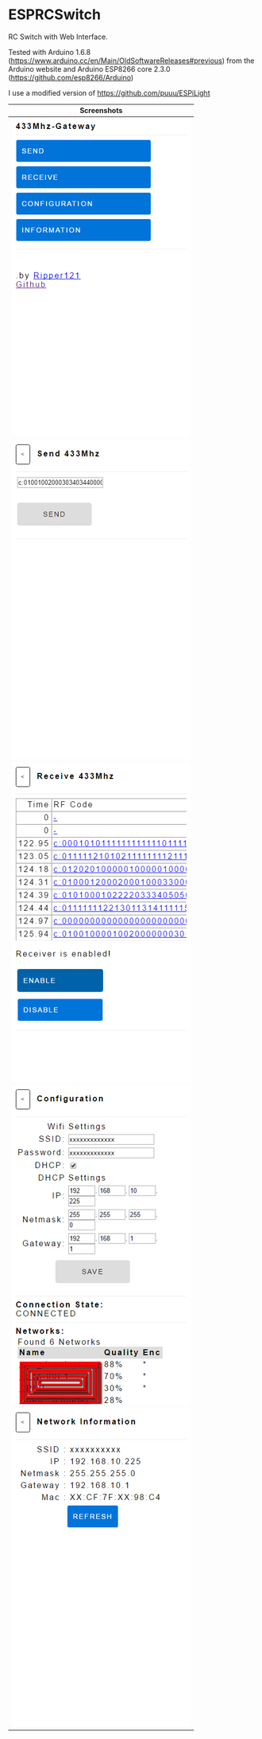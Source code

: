 # ESPRCSwitch

RC Switch with Web Interface.

Tested with Arduino 1.6.8 (https://www.arduino.cc/en/Main/OldSoftwareReleases#previous) from the Arduino website and Arduino ESP8266 core 2.3.0 (https://github.com/esp8266/Arduino)

I use a modified version of https://github.com/puuu/ESPiLight

| Screenshots |
| ------ |
|![Alt text](/screenshots/index.png?raw=true "Index Page")|
|![Alt text](/screenshots/send.png?raw=true "Send Page")|
|![Alt text](/screenshots/receive.png?raw=true "Receive Page")|
|![Alt text](/screenshots/config.png?raw=true "Config Page")|
|![Alt text](/screenshots/info.png?raw=true "Info Page")|
